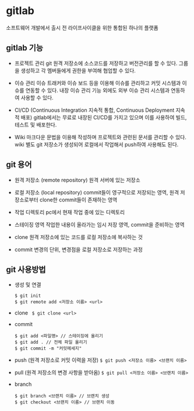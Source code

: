 # gitlab
소프트웨어 개발에서 출시 전 라이프사이클을 위한 통합된 하나의 플랫폼
## gitlab 기능
* 프로젝트 관리
git 원격 저장소에 소스코드를 저장하고 버전관리를 할 수 있다. 그룹을 생성하고 각 멤버들에게 권한을 부여해 협업할 수 있다.

* 이슈 관리
이슈 트래커와 이슈 보드 등을 이용해 이슈를 관리하고 커밋 시스템과 이슈를 연동할 수 있다. 내장 이슈 관리 기능 외에도 외부 이슈 관리 시스템과 연동하여 사용할 수 있다.

*  CI/CD (Continuous Integration 지속적 통합, Continuous Deployment 지속적 배포)
gitlab에서는 무료로 내장된 CI/CD를 가지고 있으며 이를 사용하여 빌드, 테스트 및 배포한다.

* Wiki
마크다운 문법을 이용해 작성하며 프로젝트와 관련된 문서를 관리할 수 있다. wiki 별도 git 저장소가 생성되어 로컬에서 작업해서 push하여 사용해도 된다.


## git 용어 
* 원격 저장소 (remote repository)
원격 서버에 있는 저장소

* 로컬 저장소 (local repository)
commit들이 영구적으로 저장되는 영역, 원격 저장소로부터 clone한 commit들이 존재하는 영역

* 작업 디렉토리
pc에서 현재 작업 중에 있는 디렉토리

* 스테이징 영역
작업한 내용이 올라가는 임시 저장 영역, commit을 준비하는 영역

* clone
원격 저장소에 있는 코드를 로컬 저장소에 복사하는 것

* commit
변경의 단위, 변경점을 로컬 저장소로 저장하는 과정

## git 사용방법
* 생성 및 연결
	```
	$ git init
	$ git remote add <저장소 이름> <url> 
	```

* clone
` $ git clone <url>`
* commit
	``` 
	$ git add <파일명> // 스테이징에 올리기
	$ git add . // 전체 파일 올리기
	$ git commit -m "커밋메세지"
	```
* push (원격 저장소로 커밋 이력을 저장)
` $ git push <저장소 이름> <브랜치 이름> `

* pull (원격 저장소의 변경 사항을 받아옴)
 `$ git pull <저장소 이름> <브랜치 이름>`

* branch
	```
	$ git branch <브랜치 이름> // 브랜치 생성
	$ git checkout <브랜치 이름> // 브랜치 이동
	```


